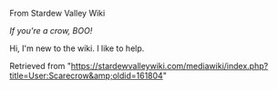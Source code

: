From Stardew Valley Wiki

*If you're a crow, BOO!*

Hi, I'm new to the wiki. I like to help.

Retrieved from "https://stardewvalleywiki.com/mediawiki/index.php?title=User:Scarecrow&amp;oldid=161804"